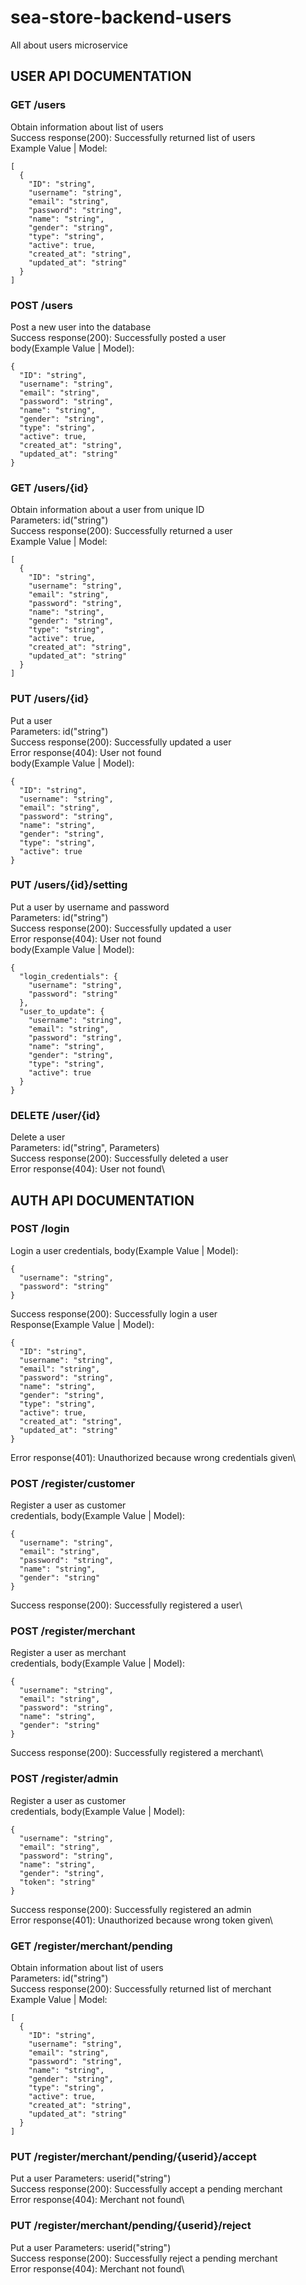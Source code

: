 # sea-store-backend-users

All about users microservice

## USER API DOCUMENTATION

### GET /users
Obtain information about list of users\
Success response(200): Successfully returned list of users\
Example Value | Model:
```
[
  {
    "ID": "string",
    "username": "string",
    "email": "string",
    "password": "string",
    "name": "string",
    "gender": "string",
    "type": "string",
    "active": true,
    "created_at": "string",
    "updated_at": "string"
  }
]
```

### POST /users
Post a new user into the database\
Success response(200): Successfully posted a user\
body(Example Value | Model):
```
{
  "ID": "string",
  "username": "string",
  "email": "string",
  "password": "string",
  "name": "string",
  "gender": "string",
  "type": "string",
  "active": true,
  "created_at": "string",
  "updated_at": "string"
}
```

### GET /users/{id}
Obtain information about a user from unique ID\
Parameters: id("string")\
Success response(200): Successfully returned a user\
Example Value | Model:
```
[
  {
    "ID": "string",
    "username": "string",
    "email": "string",
    "password": "string",
    "name": "string",
    "gender": "string",
    "type": "string",
    "active": true,
    "created_at": "string",
    "updated_at": "string"
  }
]
```

### PUT /users/{id}
Put a user\
Parameters: id("string")\
Success response(200): Successfully updated a user\
Error response(404): User not found\
body(Example Value | Model):
```
{
  "ID": "string",
  "username": "string",
  "email": "string",
  "password": "string",
  "name": "string",
  "gender": "string",
  "type": "string",
  "active": true
}
```

### PUT /users/{id}/setting
Put a user by username and password\
Parameters: id("string")\
Success response(200): Successfully updated a user\
Error response(404): User not found\
body(Example Value | Model):
```
{
  "login_credentials": {
    "username": "string",
    "password": "string"
  },
  "user_to_update": {
    "username": "string",
    "email": "string",
    "password": "string",
    "name": "string",
    "gender": "string",
    "type": "string",
    "active": true
  }
}
```

### DELETE /user/{id}
Delete a user\
Parameters: id("string", Parameters)\
Success response(200): Successfully deleted a user\
Error response(404): User not found\

## AUTH API DOCUMENTATION

### POST /login
Login a user
credentials, body(Example Value | Model):
```
{
  "username": "string",
  "password": "string"
}
```
Success response(200): Successfully login a user\
Response(Example Value | Model):
```
{
  "ID": "string",
  "username": "string",
  "email": "string",
  "password": "string",
  "name": "string",
  "gender": "string",
  "type": "string",
  "active": true,
  "created_at": "string",
  "updated_at": "string"
}
```
Error response(401): Unauthorized because wrong credentials given\

### POST /register/customer
Register a user as customer\
credentials, body(Example Value | Model):
```
{
  "username": "string",
  "email": "string",
  "password": "string",
  "name": "string",
  "gender": "string"
}
```
Success response(200): Successfully registered a user\

### POST /register/merchant
Register a user as merchant\
credentials, body(Example Value | Model):
```
{
  "username": "string",
  "email": "string",
  "password": "string",
  "name": "string",
  "gender": "string"
}
```
Success response(200): Successfully registered a merchant\

### POST /register/admin
Register a user as customer\
credentials, body(Example Value | Model):
```
{
  "username": "string",
  "email": "string",
  "password": "string",
  "name": "string",
  "gender": "string",
  "token": "string"
}
```
Success response(200): Successfully registered an admin\
Error response(401): Unauthorized because wrong token given\

### GET /register/merchant/pending
Obtain information about list of users\
Parameters: id("string")\
Success response(200): Successfully returned list of merchant\
Example Value | Model:
```
[
  {
    "ID": "string",
    "username": "string",
    "email": "string",
    "password": "string",
    "name": "string",
    "gender": "string",
    "type": "string",
    "active": true,
    "created_at": "string",
    "updated_at": "string"
  }
]
```

### PUT /register/merchant/pending/{userid}/accept
Put a user
Parameters: userid("string")\
Success response(200): Successfully accept a pending merchant\
Error response(404): Merchant not found\

### PUT /register/merchant/pending/{userid}/reject
Put a user
Parameters: userid("string")\
Success response(200): Successfully reject a pending merchant\
Error response(404): Merchant not found\